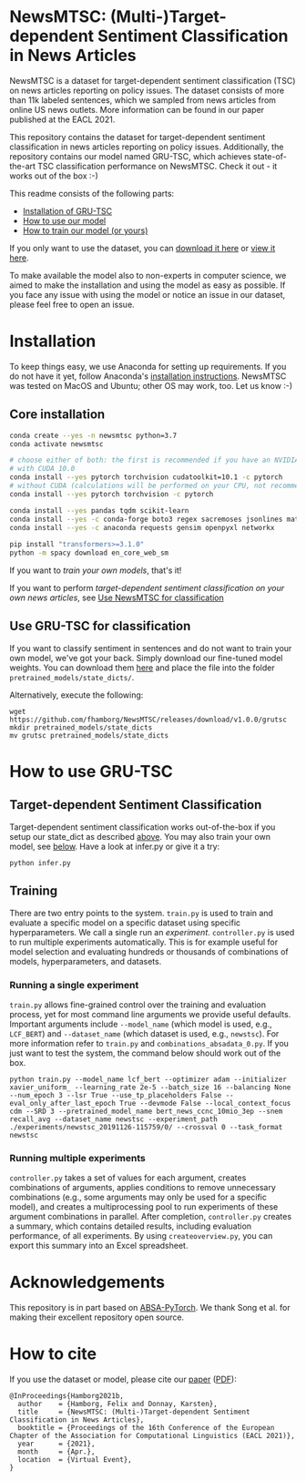 # NewsMTSC: (Multi-)Target-dependent Sentiment Classification in News Articles
NewsMTSC is a dataset for target-dependent sentiment classification (TSC) on 
news articles reporting on policy issues. The dataset consists of more than 11k labeled
sentences, which we sampled from news articles from online US news outlets. More 
information can be found in our paper published at the EACL 2021.

This repository contains the dataset for target-dependent 
sentiment classification in news articles reporting on policy issues. Additionally,
the repository contains our model named GRU-TSC, which achieves state-of-the-art
TSC classification performance on NewsMTSC. Check it out - it works out of the box :-)

This readme consists of the following parts: 
* [Installation of GRU-TSC](#installation)
* [How to use our model](#target-dependent-sentiment-classification)
* [How to train our model (or yours)](#training)

If you only want to use the dataset, you can [download it here](https://github.com/fhamborg/NewsMTSC/raw/master/controller_data/datasets/NewsMTSC-dataset/NewsMTSC-dataset.zip)
or [view it here](https://github.com/fhamborg/NewsMTSC/tree/master/controller_data/datasets/NewsMTSC-dataset).

To make available the model also to non-experts in computer science,
we aimed to make the installation and using the model as easy as possible. If you face
any issue with using the model or notice an issue in our dataset, please feel free to
open an issue.

# Installation
To keep things easy, we use Anaconda for setting up requirements. If you do not have 
it yet, follow Anaconda's 
[installation instructions](https://docs.anaconda.com/anaconda/install/). 
NewsMTSC was tested on MacOS and Ubuntu; other OS may work, too. Let us know :-)

## Core installation
```bash
conda create --yes -n newsmtsc python=3.7
conda activate newsmtsc 

# choose either of both: the first is recommended if you have an NVIDIA GPU that supports CUDA
# with CUDA 10.0
conda install --yes pytorch torchvision cudatoolkit=10.1 -c pytorch 
# without CUDA (calculations will be performed on your CPU, not recommended for training your own model but should be okay if you only classify sentiment in news articles)
conda install --yes pytorch torchvision -c pytorch

conda install --yes pandas tqdm scikit-learn
conda install --yes -c conda-forge boto3 regex sacremoses jsonlines matplotlib tabulate imbalanced-learn spacy<=2.1 
conda install --yes -c anaconda requests gensim openpyxl networkx
  
pip install "transformers>=3.1.0"
python -m spacy download en_core_web_sm
```

If you want to *train your own models*, that's it! 

If you want to perform *target-dependent sentiment classification on your own news
articles*, see [Use NewsMTSC for classification](#use-newsmtsc-for-classification) 

## Use GRU-TSC for classification
If you want to classify sentiment in sentences and do not want to train your own 
model, we've got your back. Simply download our fine-tuned model weights. You can
download them [here](https://github.com/fhamborg/NewsMTSC/releases/download/v1.0.0/grutsc) and place the file into the
folder `pretrained_models/state_dicts/`.

Alternatively, execute the following: 
```
wget https://github.com/fhamborg/NewsMTSC/releases/download/v1.0.0/grutsc
mkdir pretrained_models/state_dicts
mv grutsc pretrained_models/state_dicts
```

# How to use GRU-TSC
## Target-dependent Sentiment Classification
Target-dependent sentiment classification works out-of-the-box if you setup our 
state_dict as described [above](#use-newsmtsc-for-classification). You may also train 
your own model, see [below](##training). Have a look at infer.py or give it a try:
```
python infer.py
```
## Training
There are two entry points to the system. `train.py` is used to train and evaluate a specific model on a specific dataset using
specific hyperparameters. We call a single run an _experiment_. `controller.py` is used to run multiple experiments
automatically. This is for example useful for model selection and evaluating hundreds or thousands of combinations of
models, hyperparameters, and datasets.

### Running a single experiment
`train.py` allows fine-grained control over the training and evaluation process, yet for most command line arguments
we provide useful defaults. Important arguments include `--model_name` (which model is used, e.g., `LCF_BERT`) and
`--dataset_name` (which dataset is used, e.g., `newstsc`). For more information refer to `train.py` and
`combinations_absadata_0.py`. If you just want to test the system, the command below should work out of the box.

```
python train.py --model_name lcf_bert --optimizer adam --initializer xavier_uniform_ --learning_rate 2e-5 --batch_size 16 --balancing None --num_epoch 3 --lsr True --use_tp_placeholders False --eval_only_after_last_epoch True --devmode False --local_context_focus cdm --SRD 3 --pretrained_model_name bert_news_ccnc_10mio_3ep --snem recall_avg --dataset_name newstsc --experiment_path ./experiments/newstsc_20191126-115759/0/ --crossval 0 --task_format newstsc
```

### Running multiple experiments
`controller.py` takes a set of values for each argument, creates combinations of arguments, applies conditions to remove
unnecessary combinations (e.g., some arguments may only be used for a specific model), and creates a multiprocessing
pool to run experiments of these argument combinations in parallel. After completion, `controller.py` creates a summary,
which contains detailed results, including evaluation performance, of all experiments. By using `createoverview.py`, you
can export this summary into an Excel spreadsheet.   

# Acknowledgements
This repository is in part based on [ABSA-PyTorch](https://github.com/songyouwei/ABSA-PyTorch). 
We thank Song et al. for making their excellent repository open source.

# How to cite
If you use the dataset or model, please cite our [paper](https://www.aclweb.org/anthology/2021.eacl-main.142/) ([PDF](https://www.aclweb.org/anthology/2021.eacl-main.142.pdf)):

```
@InProceedings{Hamborg2021b,
  author    = {Hamborg, Felix and Donnay, Karsten},
  title     = {NewsMTSC: (Multi-)Target-dependent Sentiment Classification in News Articles},
  booktitle = {Proceedings of the 16th Conference of the European Chapter of the Association for Computational Linguistics (EACL 2021)},
  year      = {2021},
  month     = {Apr.},
  location  = {Virtual Event},
}
```
